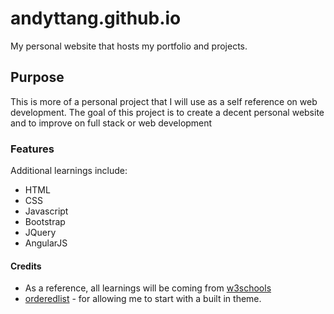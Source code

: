 # andyttang.github.io
My personal website that hosts my portfolio and projects.

## Purpose

This is more of a personal project that I will use as a self reference on web development.
The goal of this project is to create a decent personal website and to improve on full stack or web development

### Features

Additional learnings include:
* HTML
* CSS
* Javascript
* Bootstrap
* JQuery
* AngularJS


#### Credits
* As a reference, all learnings will be coming from [w3schools](w3schools.com)
* [orderedlist](https://github.com/orderedlist) - for allowing me to start with a built in theme.
